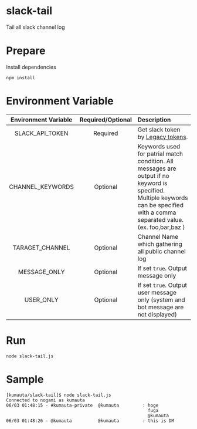 # slack-tail
Tail all slack channel log

# Prepare

Install dependencies

```
npm install
```

# Environment Variable

|Environment Variable|Required/Optional|Description|
|:---:|:---:|:---|
|SLACK_API_TOKEN|Required|Get slack token by [Legacy tokens](https://api.slack.com/custom-integrations/legacy-tokens).|
|CHANNEL_KEYWORDS|Optional|Keywords used for patrial match condition. All messages are output if no keyword is specified.<br>Multiple keywords can be specified with a comma separated value.<br>(ex. foo,bar,baz )|
|TARAGET_CHANNEL|Optional|Channel Name which gathering all public channel log|
|MESSAGE_ONLY|Optional|If set `true`. Output message only |
|USER_ONLY|Optional|If set `true`. Output user message only (system and bot message are not displayed) |

# Run

```
node slack-tail.js
```

# Sample

```
[kumauta/slack-tail]$ node slack-tail.js
Connected to nogami as kumauta
06/03 01:48:15 - #kumauta-private  @kumauta         : hoge
                                                      fuga
                                                      @kumauta
06/03 01:48:26 - @kumauta          @kumauta         : this is DM
```
